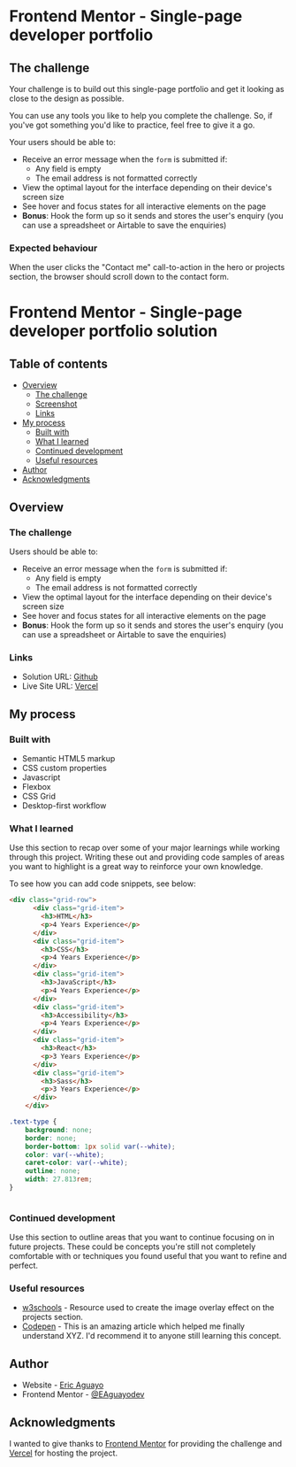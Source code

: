 # Frontend Mentor - Single-page developer portfolio

## The challenge

Your challenge is to build out this single-page portfolio and get it looking as close to the design as possible.

You can use any tools you like to help you complete the challenge. So, if you've got something you'd like to practice, feel free to give it a go.

Your users should be able to:

- Receive an error message when the `form` is submitted if:
  - Any field is empty
  - The email address is not formatted correctly
- View the optimal layout for the interface depending on their device's screen size
- See hover and focus states for all interactive elements on the page
- **Bonus**: Hook the form up so it sends and stores the user's enquiry (you can use a spreadsheet or Airtable to save the enquiries)

### Expected behaviour

When the user clicks the "Contact me" call-to-action in the hero or projects section, the browser should scroll down to the contact form.


# Frontend Mentor - Single-page developer portfolio solution

## Table of contents

- [Overview](#overview)
  - [The challenge](#the-challenge)
  - [Screenshot](#screenshot)
  - [Links](#links)
- [My process](#my-process)
  - [Built with](#built-with)
  - [What I learned](#what-i-learned)
  - [Continued development](#continued-development)
  - [Useful resources](#useful-resources)
- [Author](#author)
- [Acknowledgments](#acknowledgments)

## Overview

### The challenge

Users should be able to:

- Receive an error message when the `form` is submitted if:
  - Any field is empty
  - The email address is not formatted correctly
- View the optimal layout for the interface depending on their device's screen size
- See hover and focus states for all interactive elements on the page
- **Bonus**: Hook the form up so it sends and stores the user's enquiry (you can use a spreadsheet or Airtable to save the enquiries)

### Links

- Solution URL: [Github](https://your-solution-url.com)
- Live Site URL: [Vercel](https://single-page-developer-portfolio-nu.vercel.app/)

## My process

### Built with

- Semantic HTML5 markup
- CSS custom properties
- Javascript
- Flexbox
- CSS Grid
- Desktop-first workflow


### What I learned

Use this section to recap over some of your major learnings while working through this project. Writing these out and providing code samples of areas you want to highlight is a great way to reinforce your own knowledge.

To see how you can add code snippets, see below:

```html
<div class="grid-row">
      <div class="grid-item">
        <h3>HTML</h3>
        <p>4 Years Experience</p>
      </div>
      <div class="grid-item">
        <h3>CSS</h3>
        <p>4 Years Experience</p>
      </div>
      <div class="grid-item">
        <h3>JavaScript</h3>
        <p>4 Years Experience</p>
      </div>
      <div class="grid-item">
        <h3>Accessibility</h3>
        <p>4 Years Experience</p>
      </div>
      <div class="grid-item">
        <h3>React</h3>
        <p>3 Years Experience</p>
      </div>
      <div class="grid-item">
        <h3>Sass</h3>
        <p>3 Years Experience</p>
      </div>
    </div>
```
```css
.text-type {
    background: none;
    border: none;
    border-bottom: 1px solid var(--white);
    color: var(--white);
    caret-color: var(--white);
    outline: none;
    width: 27.813rem;
}
```
```js

```

### Continued development

Use this section to outline areas that you want to continue focusing on in future projects. These could be concepts you're still not completely comfortable with or techniques you found useful that you want to refine and perfect.

### Useful resources

- [w3schools](https://www.w3schools.com/howto/howto_css_image_overlay.asp) - Resource used to create the image overlay effect on the projects section.
- [Codepen](https://codepen.io/AbdullahSajjad/pen/LYGVRgK) - This is an amazing article which helped me finally understand XYZ. I'd recommend it to anyone still learning this concept.

## Author

- Website - [Eric Aguayo](https://www.ericaguayo.com)
- Frontend Mentor - [@EAguayodev](https://www.frontendmentor.io/profile/EAguayodev)

## Acknowledgments

I wanted to give thanks to [Frontend Mentor](https://www.frontendmentor.io/) for providing the challenge and [Vercel](https://vercel.com/) for hosting the project.
